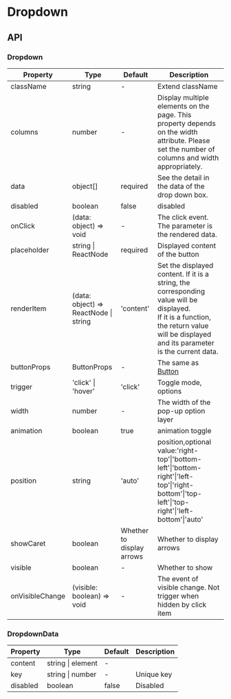 # Dropdown

<example />

## API

### Dropdown

| Property        | Type                                  | Default                   | Description                                                                                                                                                                                   |
| --------------- | ------------------------------------- | ------------------------- | --------------------------------------------------------------------------------------------------------------------------------------------------------------------------------------------- |
| className       | string                                | -                         | Extend className                                                                                                                                                                              |
| columns         | number                                | -                         | Display multiple elements on the page. This property depends on the width attribute. Please set the number of columns and width appropriately.                                                |
| data            | object[]                              | required                  | See the detail in the data of the drop down box.                                                                                                                                              |
| disabled        | boolean                               | false                     | disabled                                                                                                                                                                                      |
| onClick         | (data: object) => void                | -                         | The click event. The parameter is the rendered data.                                                                                                                                          |
| placeholder     | string \| ReactNode                   | required                  | Displayed content of the button                                                                                                                                                               |
| renderItem      | (data: object) => ReactNode \| string | 'content'                 | Set the displayed content. If it is a string, the corresponding value will be displayed. <br />If it is a function, the return value will be displayed and its parameter is the current data. |
| buttonProps     | ButtonProps                           | -                         | The same as [Button](/components/Button)                                                                                                                                                      |
| trigger         | 'click' \| 'hover'                    | 'click'                   | Toggle mode, options                                                                                                                                                                          |
| width           | number                                | -                         | The width of the pop-up option layer                                                                                                                                                          |
| animation       | boolean                               | true                      | animation toggle                                                                                                                                                                              |
| position        | string                                | 'auto'                    | position,optional value:'right-top'\|'bottom-left'\|'bottom-right'\|'left-top'\|'right-bottom'\|'top-left'\|'top-right'\|'left-bottom'\|'auto'                                                |
| showCaret       | boolean                               | Whether to display arrows | Whether to display arrows                                                                                                                                                                     |
| visible         | boolean                               | -                         | Whether to show                                                                                                                                                                               |
| onVisibleChange | (visible: boolean) => void            | -                         | The event of visible change. Not trigger when hidden by click item                                                                                                                            |

### DropdownData

| Property | Type              | Default | Description |
| -------- | ----------------- | ------- | ----------- |
| content  | string \| element | -       |             |
| key      | string \| number  | -       | Unique key  |
| disabled | boolean           | false   | Disabled    |
